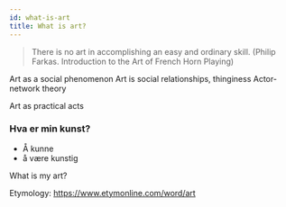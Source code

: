 ```yaml
---
id: what-is-art
title: What is art?
---
```


> There is no art in accomplishing an easy and ordinary skill. (Philip Farkas. Introduction to the Art of French Horn Playing)

Art as a social phenomenon
Art is social relationships, thinginess
Actor-network theory

Art as practical acts



### Hva er min kunst?
- Å kunne
- å være kunstig


What is my art?

Etymology: https://www.etymonline.com/word/art 
